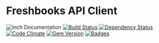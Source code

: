 # Freshbooks API Client

![Inch
Documentation](http://inch-ci.org/github/littlelines/freshbooks_client.svg?branch=master)
[![Build Status](http://img.shields.io/travis/littlelines/freshbooks_client.svg)](https://travis-ci.org/littlelines/freshbooks_client)
[![Dependency Status](http://img.shields.io/gemnasium/littlelines/freshbooks_client.svg)](https://gemnasium.com/littlelines/freshbooks_client)
[![Code Climate](http://img.shields.io/codeclimate/github/littlelines/freshbooks_client.svg)](https://codeclimate.com/github/littlelines/freshbooks_client)
[![Gem Version](http://img.shields.io/gem/v/freshbooks_client.svg)](https://rubygems.org/gems/freshbooks_client)
[![Badges](http://img.shields.io/:badges-5/5-ff6799.svg)](https://github.com/badges/badgerbadgerbadger)

